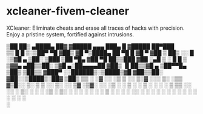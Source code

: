 # xcleaner-fivem-cleaner
XCleaner:  Eliminate cheats and erase all traces of hacks with precision. Enjoy a pristine system, fortified against intrusions.


▒██   ██▒ ▄████▄   ██▓    ▓█████ ▄▄▄       ███▄    █ ▓█████  ██▀███  
▒▒ █ █ ▒░▒██▀ ▀█  ▓██▒    ▓█   ▀▒████▄     ██ ▀█   █ ▓█   ▀ ▓██ ▒ ██▒
░░  █   ░▒▓█    ▄ ▒██░    ▒███  ▒██  ▀█▄  ▓██  ▀█ ██▒▒███   ▓██ ░▄█ ▒
 ░ █ █ ▒ ▒▓▓▄ ▄██▒▒██░    ▒▓█  ▄░██▄▄▄▄██ ▓██▒  ▐▌██▒▒▓█  ▄ ▒██▀▀█▄  
▒██▒ ▒██▒▒ ▓███▀ ░░██████▒░▒████▒▓█   ▓██▒▒██░   ▓██░░▒████▒░██▓ ▒██▒
▒▒ ░ ░▓ ░░ ░▒ ▒  ░░ ▒░▓  ░░░ ▒░ ░▒▒   ▓▒█░░ ▒░   ▒ ▒ ░░ ▒░ ░░ ▒▓ ░▒▓░
░░   ░▒ ░  ░  ▒   ░ ░ ▒  ░ ░ ░  ░ ▒   ▒▒ ░░ ░░   ░ ▒░ ░ ░  ░  ░▒ ░ ▒░
 ░    ░  ░          ░ ░      ░    ░   ▒      ░   ░ ░    ░     ░░   ░ 
 ░    ░  ░ ░          ░  ░   ░  ░     ░  ░         ░    ░  ░   ░     
         ░                                                           

